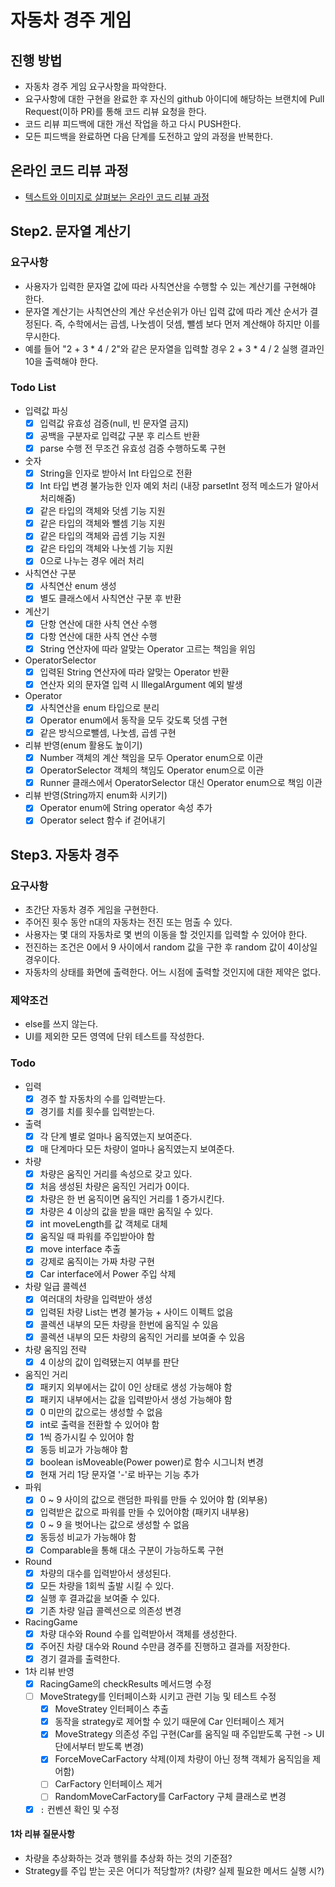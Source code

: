 # 자동차 경주 게임
## 진행 방법
* 자동차 경주 게임 요구사항을 파악한다.
* 요구사항에 대한 구현을 완료한 후 자신의 github 아이디에 해당하는 브랜치에 Pull Request(이하 PR)를 통해 코드 리뷰 요청을 한다.
* 코드 리뷰 피드백에 대한 개선 작업을 하고 다시 PUSH한다.
* 모든 피드백을 완료하면 다음 단계를 도전하고 앞의 과정을 반복한다.

## 온라인 코드 리뷰 과정
* [텍스트와 이미지로 살펴보는 온라인 코드 리뷰 과정](https://github.com/next-step/nextstep-docs/tree/master/codereview)

## Step2. 문자열 계산기
### 요구사항
- 사용자가 입력한 문자열 값에 따라 사칙연산을 수행할 수 있는 계산기를 구현해야 한다.
- 문자열 계산기는 사칙연산의 계산 우선순위가 아닌 입력 값에 따라 계산 순서가 결정된다. 즉, 수학에서는 곱셈, 나눗셈이 덧셈, 뺄셈 보다 먼저 계산해야 하지만 이를 무시한다.
- 예를 들어 "2 + 3 * 4 / 2"와 같은 문자열을 입력할 경우 2 + 3 * 4 / 2 실행 결과인 10을 출력해야 한다.

### Todo List
- 입력값 파싱
    - [X] 입력값 유효성 검증(null, 빈 문자열 금지)
    - [X] 공백을 구분자로 입력값 구분 후 리스트 반환
    - [X] parse 수행 전 무조건 유효성 검증 수행하도록 구현
- 숫자
    - [X] String을 인자로 받아서 Int 타입으로 전환
    - [X] Int 타입 변경 불가능한 인자 예외 처리 (내장 parsetInt 정적 메소드가 알아서 처리해줌)
    - [X] 같은 타입의 객체와 덧셈 기능 지원
    - [X] 같은 타입의 객체와 뺄셈 기능 지원
    - [X] 같은 타입의 객체와 곱셈 기능 지원
    - [X] 같은 타입의 객체와 나눗셈 기능 지원
    - [X] 0으로 나누는 경우 에러 처리
- 사칙연산 구분
    - [X] 사칙연산 enum 생성
    - [X] 별도 클래스에서 사칙연산 구분 후 반환
- 계산기
    - [X] 단항 연산에 대한 사칙 연산 수행
    - [X] 다항 연산에 대한 사칙 연산 수행
    - [X] String 연산자에 따라 알맞는 Operator 고르는 책임을 위임
- OperatorSelector
    - [X] 입력된 String 연산자에 따라 알맞는 Operator 반환
    - [X] 연산자 외의 문자열 입력 시 IllegalArgument 예외 발생
- Operator
    - [X] 사칙연산을 enum 타입으로 분리
    - [X] Operator enum에서 동작을 모두 갖도록 덧셈 구현
    - [X] 같은 방식으로뺄셈, 나눗셈, 곱셈 구현
- 리뷰 반영(enum 활용도 높이기)
    - [X] Number 객체의 계산 책임을 모두 Operator enum으로 이관
    - [X] OperatorSelector 객체의 책임도 Operator enum으로 이관
    - [X] Runner 클래스에서 OperatorSelector 대신 Operator enum으로 책임 이관
- 리뷰 반영(String까지 enum화 시키기)
    - [X] Operator enum에 String operator 속성 추가
    - [X] Operator select 함수 if 걷어내기

## Step3. 자동차 경주
### 요구사항
- 초간단 자동차 경주 게임을 구현한다.
- 주어진 횟수 동안 n대의 자동차는 전진 또는 멈출 수 있다.
- 사용자는 몇 대의 자동차로 몇 번의 이동을 할 것인지를 입력할 수 있어야 한다.
- 전진하는 조건은 0에서 9 사이에서 random 값을 구한 후 random 값이 4이상일 경우이다.
- 자동차의 상태를 화면에 출력한다. 어느 시점에 출력할 것인지에 대한 제약은 없다.

### 제약조건
- else를 쓰지 않는다.
- UI를 제외한 모든 영역에 단위 테스트를 작성한다.

### Todo
- 입력
    - [X] 경주 할 자동차의 수를 입력받는다.
    - [X] 경기를 치를 횟수를 입력받는다.
- 출력
    - [X] 각 단계 별로 얼마나 움직였는지 보여준다.
    - [X] 매 단계마다 모든 차량이 얼마나 움직였는지 보여준다.
- 차량
    - [X] 차량은 움직인 거리를 속성으로 갖고 있다.
    - [X] 처음 생성된 차량은 움직인 거리가 0이다.
    - [X] 차량은 한 번 움직이면 움직인 거리를 1 증가시킨다.
    - [X] 차량은 4 이상의 값을 받을 때만 움직일 수 있다.
    - [X] int moveLength를 값 객체로 대체
    - [X] 움직일 때 파워를 주입받아야 함
    - [X] move interface 추출
    - [X] 강제로 움직이는 가짜 차량 구현
    - [X] Car interface에서 Power 주입 삭제
- 차량 일급 콜렉션
    - [X] 여러대의 차량을 입력받아 생성
    - [X] 입력된 차량 List는 변경 불가능 + 사이드 이펙트 없음
    - [X] 콜렉션 내부의 모든 차량을 한번에 움직일 수 있음
    - [X] 콜렉션 내부의 모든 차량의 움직인 거리를 보여줄 수 있음
- 차량 움직임 전략
    - [X] 4 이상의 값이 입력됐는지 여부를 판단
- 움직인 거리
    - [X] 패키지 외부에서는 값이 0인 상태로 생성 가능해야 함
    - [X] 패키지 내부에서는 값을 입력받아서 생성 가능해야 함
    - [X] 0 미만의 값으로는 생성할 수 없음
    - [X] int로 출력을 전환할 수 있어야 함
    - [X] 1씩 증가시킬 수 있어야 함
    - [X] 동등 비교가 가능해야 함
    - [X] boolean isMoveable(Power power)로 함수 시그니처 변경
    - [X] 현재 거리 1당 문자열 '-'로 바꾸는 기능 추가
- 파워
    - [X] 0 ~ 9 사이의 값으로 랜덤한 파워를 만들 수 있어야 함 (외부용)
    - [X] 입력받은 값으로 파워를 만들 수 있어야함 (패키지 내부용)
    - [X] 0 ~ 9 을 벗어나는 값으로 생성할 수 없음
    - [X] 동등성 비교가 가능해야 함
    - [X] Comparable을 통해 대소 구분이 가능하도록 구현
- Round
    - [X] 차량의 대수를 입력받아서 생성된다.
    - [X] 모든 차량을 1회씩 출발 시킬 수 있다.
    - [X] 실행 후 결과값을 보여줄 수 있다.
    - [X] 기존 차량 일급 콜렉션으로 의존성 변경
- RacingGame
    - [X] 차량 대수와 Round 수를 입력받아서 객체를 생성한다.
    - [X] 주어진 차량 대수와 Round 수만큼 경주를 진행하고 결과를 저장한다.
    - [X] 경기 결과를 출력한다.
- 1차 리뷰 반영
    - [X] RacingGame의 checkResults 메서드명 수정
    - [ ] MoveStrategy를 인터페이스화 시키고 관련 기능 및 테스트 수정
        - [X] MoveStratey 인터페이스 추출
        - [X] 동작을 strategy로 제어할 수 있기 때문에 Car 인터페이스 제거
        - [X] MoveStrategy 의존성 주입 구현(Car를 움직일 때 주입받도록 구현 -> UI 단에서부터 받도록 변경)
        - [X] ForceMoveCarFactory 삭제(이제 차량이 아닌 정책 객체가 움직임을 제어함)
        - [ ] CarFactory 인터페이스 제거
        - [ ] RandomMoveCarFactory를 CarFactory 구체 클래스로 변경
    - [X] `:` 컨벤션 확인 및 수정
    
#### 1차 리뷰 질문사항
- 차량을 추상화하는 것과 행위를 추상화 하는 것의 기준점?
- Strategy를 주입 받는 곳은 어디가 적당할까? (차량? 실제 필요한 메서드 실행 시?)
